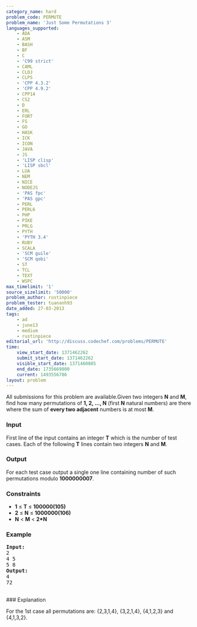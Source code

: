 ```yaml
---
category_name: hard
problem_code: PERMUTE
problem_name: 'Just Some Permutations 3'
languages_supported:
    - ADA
    - ASM
    - BASH
    - BF
    - C
    - 'C99 strict'
    - CAML
    - CLOJ
    - CLPS
    - 'CPP 4.3.2'
    - 'CPP 4.9.2'
    - CPP14
    - CS2
    - D
    - ERL
    - FORT
    - FS
    - GO
    - HASK
    - ICK
    - ICON
    - JAVA
    - JS
    - 'LISP clisp'
    - 'LISP sbcl'
    - LUA
    - NEM
    - NICE
    - NODEJS
    - 'PAS fpc'
    - 'PAS gpc'
    - PERL
    - PERL6
    - PHP
    - PIKE
    - PRLG
    - PYTH
    - 'PYTH 3.4'
    - RUBY
    - SCALA
    - 'SCM guile'
    - 'SCM qobi'
    - ST
    - TCL
    - TEXT
    - WSPC
max_timelimit: '1'
source_sizelimit: '50000'
problem_author: rustinpiece
problem_tester: tuananh93
date_added: 27-03-2013
tags:
    - ad
    - june13
    - medium
    - rustinpiece
editorial_url: 'http://discuss.codechef.com/problems/PERMUTE'
time:
    view_start_date: 1371462262
    submit_start_date: 1371462262
    visible_start_date: 1371460885
    end_date: 1735669800
    current: 1493556786
layout: problem
---
```

All submissions for this problem are available.Given two integers **N** and **M**, find how many permutations of **1, 2, ..., N** (first **N** natural numbers) are there where the sum of **every two adjacent** numbers is at most **M**.

### Input

First line of the input contains an integer **T** which is the number of test cases. Each of the following **T** lines contain two integers **N** and **M**.

### Output

For each test case output a single one line containing number of such permutations modulo **1000000007**.

### Constraints

- **1** ≤ **T** ≤ **100000(105)**
- **2** ≤ **N** ≤ **1000000(106)**
- **N** < **M** < **2\*N**

### Example

<pre><b>Input:</b>
2
4 5
5 8
<b>Output:</b>
4
72

</pre>### Explanation
For the 1st case all permutations are: {2,3,1,4}, {3,2,1,4}, {4,1,2,3} and {4,1,3,2}.
